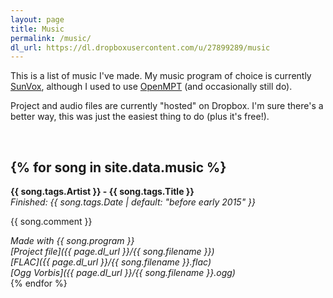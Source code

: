 ```yaml
---
layout: page
title: Music
permalink: /music/
dl_url: https://dl.dropboxusercontent.com/u/27899289/music
---
```


This is a list of music I've made. My music program of choice is currently [SunVox](http://warmplace.ru/soft/sunvox/), although I used to use [OpenMPT](https://openmpt.org/) (and occasionally still do).

Project and audio files are currently "hosted" on Dropbox. I'm sure there's a better way, this was just the easiest thing to do (plus it's free!).

<br />

{% for song in site.data.music %}
---

**{{ song.tags.Artist }} - {{ song.tags.Title }}** <br />
*Finished: {{ song.tags.Date | default: "before early 2015" }}*

{{ song.comment }}


*Made with {{ song.program }} <br />
[Project file]({{ page.dl_url }}/{{ song.filename }}) <br />
[FLAC]({{ page.dl_url }}/{{ song.filename }}.flac) <br />
[Ogg Vorbis]({{ page.dl_url }}/{{ song.filename }}.ogg) <br />*
{% endfor %}
